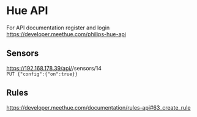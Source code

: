 
# Hue API

For API documentation register and login   
https://developer.meethue.com/philips-hue-api

## Sensors

https://192.168.178.39/api/<user>/sensors/14   
`PUT {"config":{"on":true}}`

## Rules

https://developer.meethue.com/documentation/rules-api#63_create_rule
